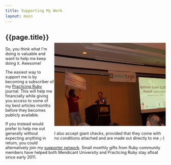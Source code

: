 ```yaml
---
title: Supporting My Work
layout: main
---
```


<div style="width: 350px; float: right; margin-top: 45px">
<img src="/images/giant_check.jpg">

<p style="font-size: 0.9em">I also accept giant checks, provided that they come
with no conditions attached and are made out directly to me ;-)</p>
</div>

<div style="width: 400; height: 425px;">
<h2>{{page.title}}</h2>

<div style="font-size: 0.9em">
<p>So, you think what I'm doing is valuable and want to help me keep doing it.
Awesome!</p>

<p>The easiest way to support me is by becoming a subscriber of my <a
href="http://practicingruby.com">Practicing Ruby</a> journal. This will help me
financially while giving you access to some of my best articles months
before they becomes publicly available.</p>

<p>If you instead would prefer to help me out generally without expecting
anything in return, you could alternatively join 
my <a href="http://majesticseacreature.com/network.html">supporter network</a>.
 Small monthly gifts from Ruby community members have helped both
 Mendicant University and Practicing Ruby stay afloat since early
 2011.</p>
</div>

</div>
